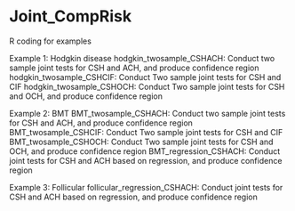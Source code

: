 # Joint_CompRisk
R coding for examples 

Example 1: Hodgkin disease
hodgkin_twosample_CSHACH: Conduct two sample joint tests for CSH and ACH, and produce confidence region
hodgkin_twosample_CSHCIF: Conduct Two sample joint tests for CSH and CIF
hodgkin_twosample_CSHOCH: Conduct Two sample joint tests for CSH and OCH, and produce confidence region

Example 2: BMT
BMT_twosample_CSHACH: Conduct two sample joint tests for CSH and ACH, and produce confidence region
BMT_twosample_CSHCIF: Conduct Two sample joint tests for CSH and CIF
BMT_twosample_CSHOCH: Conduct Two sample joint tests for CSH and OCH, and produce confidence region
BMT_regression_CSHACH: Conduct joint tests for CSH and ACH based on regression, and produce confidence region

Example 3: Follicular
follicular_regression_CSHACH: Conduct joint tests for CSH and ACH based on regression, and produce confidence region
